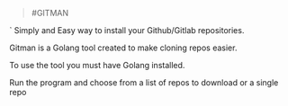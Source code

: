 
                                                                        

> #GITMAN
                                              

`
Simply and Easy way to install your Github/Gitlab repositories.

Gitman is a Golang tool created to make cloning repos easier.

To use the tool you must have Golang installed.

Run the program and choose from a list of repos to download or a single repo
